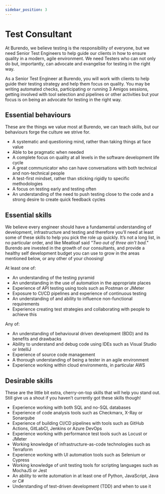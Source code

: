 ```yaml
---
sidebar_position: 3
---
```

# Test Consultant

At Burendo, we believe testing is the responsibility of everyone, but we need Senior Test Engineers to help guide our clients in how to ensure quality in a modern, agile environment. We need Testers who can not only do but, importantly, can advocate and evangelise for testing in the right way.

As a Senior Test Engineer at Burendo, you will work with clients to help guide their testing strategy and help them focus on quality. You may be writing automated checks, participating or running 3 Amigos sessions, getting involved with tool selection and pipelines or other activities but your focus is on being an advocate for testing in the right way.

## Essential behaviours

These are the things we value most at Burendo, we can teach skills, but our behaviours forge the culture we strive for.

- A systematic and questioning mind, rather than taking things at face value
- Able to be pragmatic when needed
- A complete focus on quality at all levels in the software development life cycle
- A great communicator who can have conversations with both technical and non-technical people
- A test-first mindset, rather than sticking rigidly to specific methodologies
- A focus on testing early and testing often
- An understanding of the need to push testing close to the code and a strong desire to create quick feedback cycles

## Essential skills

We believe every engineer should have a fundamental understanding of development, infrastructure and testing and therefore you’ll need at least some of these skills to help you pick the role up quickly. It’s not a long list, in no particular order, and like Meatloaf said _"Two out of three ain't bad."_  Burendo are invested in the growth of our consultants, and provide a healthy self development budget you can use to grow in the areas mentioned below, or any other of your choosing!

At least one of:
- An understanding of the testing pyramid
- An understanding in the use of automation in the appropriate places
- Experience of API testing using tools such as Postman or JMeter
- Exposure to CI/CD pipelines and experience of continuous testing
- An understanding of and ability to influence non-functional requirements
- Experience creating test strategies and collaborating with people to achieve this

Any of:
- An understanding of behavioural driven development (BDD) and its benefits and drawbacks
- Ability to understand and debug code using IDEs such as Visual Studio or IntelliJ
- Experience of source code management
- A thorough understanding of being a tester in an agile environment
- Experience working within cloud environments, in particular AWS

## Desirable skills

These are the little bit extra, cherry-on-top skills that will help you stand out. Still give us a shout if you haven’t currently got these skills though!

- Experience working with both SQL and no-SQL databases
- Experience of code analysis tools such as Checkmarx, X-Ray or Sonarqube
- Experience of building CI/CD pipelines with tools such as GitHub Actions, GitLabCI, Jenkins or Azure DevOps
- Experience working with performance test tools such as Locust or JMeter
- Working knowledge of infrastructure-as-code technologies such as Terraform
- Experience working with UI automation tools such as Selenium or Cypress
- Working knowledge of unit testing tools for scripting languages such as MochaJS or Jest
- An ability to write automation in at least one of Python, JavaScript, Java or C#
- Understanding of test-driven development (TDD) and when to use it
